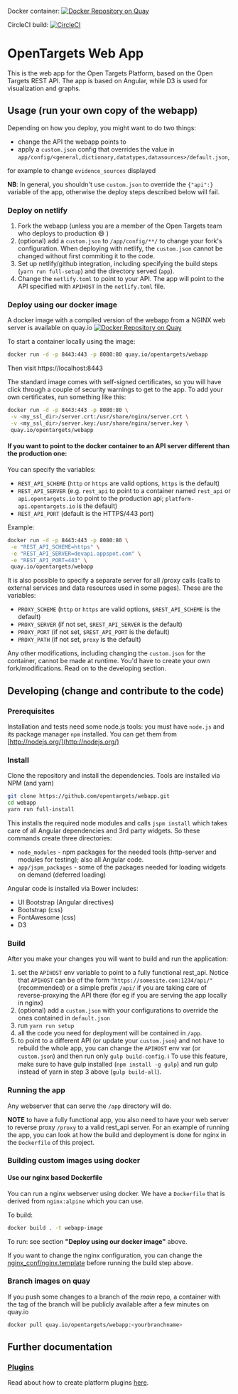 Docker container: [![Docker Repository on Quay](https://quay.io/repository/opentargets/webapp/status "Docker Repository on Quay")](https://quay.io/repository/opentargets/webapp)

CircleCI build: [![CircleCI](https://circleci.com/gh/opentargets/webapp.svg?style=svg)](https://circleci.com/gh/opentargets/webapp)

# OpenTargets Web App

This is the web app for the Open Targets Platform, based on the Open Targets REST API.
The app is based on Angular, while D3 is used for visualization and graphs.

## Usage (run your own copy of the webapp)
Depending on how you deploy, you might want to do two things:
- change the API the webapp points to
- apply a `custom.json` config that overrides the value in
  `app/config/<general,dictionary,datatypes,datasources>/default.json`, 

for example to change `evidence_sources` displayed

**NB**: In general, you shouldn't use `custom.json` to override the `{"api":}`
variable of the app, otherwise the deploy steps described below will fail.

### Deploy on netlify
1. Fork the webapp (unless you are a member of the Open Targets team who deploys to production :smile: )
2. (optional) add a `custom.json` to `/app/config/**/` to change your fork's
   configuration. When deploying with netlify, the `custom.json` cannot be
   changed without first commiting it to the code.
2. Set up netlify/github integration, including specifying the build steps
   (`yarn run full-setup`) and the directory served (`app`).
3. Change the `netlify.toml` to point to your API. The app will point to the API
   specified with `APIHOST` in the `netlify.toml` file.
 

### Deploy using our docker image

A docker image with a compiled version of the webapp from a NGINX web server is available on quay.io [![Docker Repository on Quay](https://quay.io/repository/opentargets/webapp/status "Docker Repository on Quay")](https://quay.io/repository/opentargets/webapp)

To start a container locally using the image:
```sh
docker run -d -p 8443:443 -p 8080:80 quay.io/opentargets/webapp
```
Then visit https://localhost:8443

The standard image comes with self-signed certificates, so you will have click through a couple of security warnings to get to the app.
To add your own certificates, run something like this:

```sh
docker run -d -p 8443:443 -p 8080:80 \
 -v <my_ssl_dir>/server.crt:/usr/share/nginx/server.crt \
 -v <my_ssl_dir>/server.key:/usr/share/nginx/server.key \
 quay.io/opentargets/webapp
```


#### If you want to point to the docker container to an API server different than the production one:

You can specify the variables:
- `REST_API_SCHEME` (`http` or `https` are valid options, `https` is the default) 
- `REST_API_SERVER` (e.g. `rest_api` to point to a container
   named `rest_api` or `api.opentargets.io` to point to the production api; `platform-api.opentargets.io` is the default)
- `REST_API_PORT` (default is the HTTPS/443 port)

Example: 

```sh
docker run -d -p 8443:443 -p 8080:80 \
 -e "REST_API_SCHEME=https" \
 -e "REST_API_SERVER=devapi.appspot.com" \
 -e "REST_API_PORT=443" \
 quay.io/opentargets/webapp
```

It is also possible to specify a separate server for all /proxy calls (calls to external services and data resources used in some
pages). These are the variables:
- `PROXY_SCHEME` (`http` or `https` are valid options, `$REST_API_SCHEME` is the default)
- `PROXY_SERVER` (if not set, `$REST_API_SERVER` is the default)
- `PROXY_PORT` (if not set, `$REST_API_PORT` is the default)
- `PROXY_PATH` (if not set, `proxy` is the default)

Any other modifications, including changing the `custom.json` for the container,
cannot be made at runtime. You'd have to create your own fork/modifications.
Read on to the developing section.


## Developing (change and contribute to the code)

### Prerequisites

Installation and tests need some node.js tools: you must have `node.js` and its
package manager `npm` installed.  You can get them from
[http://nodejs.org/](http://nodejs.org/)

### Install
Clone the repository and install the dependencies. Tools are installed via NPM (and yarn)
```sh
git clone https://github.com/opentargets/webapp.git
cd webapp
yarn run full-install
```


This installs the required node modules and calls `jspm install` which takes
care of all Angular dependencies and 3rd party widgets. So these commands create
three directories:
* `node_modules` - npm packages for the needed tools (http-server and modules
  for testing); also all Angular code.
* `app/jspm_packages` - some of the packages needed for loading widgets on
  demand (deferred loading)

Angular code is installed via Bower includes:
* UI Bootstrap (Angular directives)
* Bootstrap (css)
* FontAwesome (css)
* D3


### Build

After you make your changes you will want to build and run the application:

1. set the `APIHOST` env variable to point to a fully functional rest_api. 
Notice that `APIHOST` can be of the form `"https://somesite.com:1234/api/"` (recommended)
 or a simple prefix `/api/` if you are taking care of reverse-proxying the 
 API there (for eg if you are serving the app locally in nginx)
2. (optional) add a `custom.json` with your configurations to override the ones
   contained in `default.json`
3. run `yarn run setup`
4. all the code you need for deployment will be contained in `/app`.
5. to point to a different API (or update your `custom.json`) and not have to
   rebuild the whole app, you can change the `APIHOST` env var (or
   `custom.json`) and then run only `gulp build-config`. :information_source: To use this feature,
   make sure to have gulp installed (`npm install -g gulp`) and run gulp instead of
   yarn in step 3 above (`gulp build-all`).


### Running the app

Any webserver that can serve the `/app` directory will do. 

**NOTE** to have a fully functional app, you also need to have your web server
to reverse proxy `/proxy` to a valid rest_api server. For an example of running the app,
you can look at how the build and deployment is done for nginx in the `Dockerfile` of
this project.

### Building custom images using docker

#### Use our nginx based Dockerfile 

You can run a nginx webserver using docker.
We have a `Dockerfile` that is derived from `nginx:alpine` which you can use.

To build:
```sh
docker build . -t webapp-image
```

To run: see section **"Deploy using our docker image"** above.

If you want to change the nginx configuration, you can change the [nginx_conf/nginx.template](nginx_conf/nginx.template)
before running the build step above.

### Branch images on quay

If you push some changes to a branch of the _main_ repo, a container with the tag of the branch
will be publicly available after a few minutes on quay.io
```sh
docker pull quay.io/opentargets/webapp:<yourbranchname>
```

## Further documentation

### [Plugins](/app/plugins/readme.md)
Read about how to create platform plugins [here](/app/plugins/readme.md).
